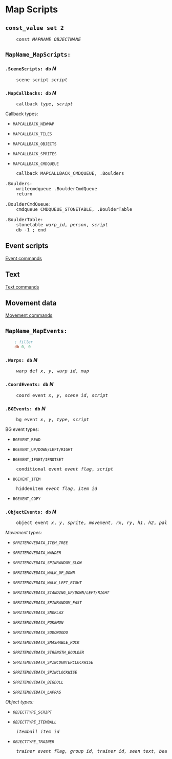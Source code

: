 # Map Scripts


## `const_value set 2`

<pre>
	const <i>MAPNAME</i>_<i>OBJECTNAME</i>
</pre>


## `MapName_MapScripts:`


### `.SceneScripts: db` *N*

<pre>
	scene_script <i>script</i>
</pre>


### `.MapCallbacks: db` *N*

<pre>
	callback <i>type</i>, <i>script</i>
</pre>

Callback types:

- `MAPCALLBACK_NEWMAP`

- `MAPCALLBACK_TILES`

- `MAPCALLBACK_OBJECTS`

- `MAPCALLBACK_SPRITES`

- `MAPCALLBACK_CMDQUEUE`

<pre>
	callback MAPCALLBACK_CMDQUEUE, .Boulders

.Boulders:
	writecmdqueue .BoulderCmdQueue
	return

.BoulderCmdQueue:
	cmdqueue CMDQUEUE_STONETABLE, .BoulderTable

.BoulderTable:
	stonetable <i>warp_id</i>, <i>person</i>, <i>script</i>
	db -1 ; end
</pre>


## Event scripts

[Event commands](event_commands.md)


## Text

[Text commands](text_commands.md)


## Movement data

[Movement commands](movement_commands.md)


## `MapName_MapEvents:`

```asm
	; filler
	db 0, 0
```


### `.Warps: db` *N*

<pre>
	warp_def <i>x</i>, <i>y</i>, <i>warp_id</i>, <i>map</i>
</pre>


### `.CoordEvents: db` *N*

<pre>
	coord_event <i>x</i>, <i>y</i>, <i>scene_id</i>, <i>script</i>
</pre>


### `.BGEvents: db` *N*

<pre>
	bg_event <i>x</i>, <i>y</i>, <i>type</i>, <i>script</i>
</pre>

BG event types:

- `BGEVENT_READ`

- `BGEVENT_UP/DOWN/LEFT/RIGHT`

- `BGEVENT_IFSET/IFNOTSET`

<pre>
	conditional_event <i>event_flag</i>, <i>script</i>
</pre>

- `BGEVENT_ITEM`

<pre>
	hiddenitem <i>event_flag</i>, <i>item_id</i>
</pre>

- `BGEVENT_COPY`

### `.ObjectEvents: db` *N*

<pre>
	object_event <i>x</i>, <i>y</i>, <i>sprite</i>, <i>movement</i>, <i>rx</i>, <i>ry</i>, <i>h1</i>, <i>h2</i>, <i>palette</i>, <i>type</i>, <i>range</i>, <i>script</i>, <i>event_flag<i>
</pre>

Movement types:

- `SPRITEMOVEDATA_ITEM_TREE`

- `SPRITEMOVEDATA_WANDER`

- `SPRITEMOVEDATA_SPINRANDOM_SLOW`

- `SPRITEMOVEDATA_WALK_UP_DOWN`

- `SPRITEMOVEDATA_WALK_LEFT_RIGHT`

- `SPRITEMOVEDATA_STANDING_UP/DOWN/LEFT/RIGHT`

- `SPRITEMOVEDATA_SPINRANDOM_FAST`

- `SPRITEMOVEDATA_SNORLAX`

- `SPRITEMOVEDATA_POKEMON`

- `SPRITEMOVEDATA_SUDOWOODO`

- `SPRITEMOVEDATA_SMASHABLE_ROCK`

- `SPRITEMOVEDATA_STRENGTH_BOULDER`

- `SPRITEMOVEDATA_SPINCOUNTERCLOCKWISE`

- `SPRITEMOVEDATA_SPINCLOCKWISE`

- `SPRITEMOVEDATA_BIGDOLL`

- `SPRITEMOVEDATA_LAPRAS`

Object types:

- `OBJECTTYPE_SCRIPT`

- `OBJECTTYPE_ITEMBALL`

<pre>
	itemball <i>item_id</i>
</pre>

- `OBJECTTYPE_TRAINER`

<pre>
	trainer <i>event_flag</i>, <i>group_id</i>, <i>trainer_id</i>, <i>seen_text</i>, <i>beaten_text</i>, <i>loss_text</i>, <i>script</i>
</pre>
